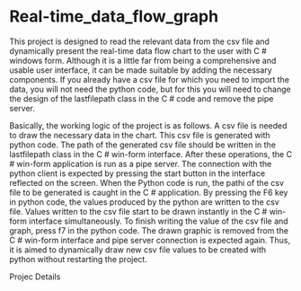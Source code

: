 # Real-time_data_flow_graph

This project is designed to read the relevant data from the csv file and dynamically present the real-time data flow chart to the user 
with C # windows form. Although it is a little far from being a comprehensive and usable user interface, it can be made suitable 
by adding the necessary components. If you already have a csv file for which you need to import the data, you will not need the python code, 
but for this you will need to change the design of the lastfilepath class in the C # code and remove the pipe server.

Basically, the working logic of the project is as follows. A csv file is needed to draw the necessary data in the chart. 
This csv file is generated with python code. The path of the generated csv file should be written in the lastfilepath 
class in the C # win-form interface. After these operations, the C # win-form application is run as a pipe server. 
The connection with the python client is expected by pressing the start button in the interface reflected on the screen.
When the Python code is run, the pathi of the csv file to be generated is caught in the C # application. By pressing the F6 key in python code, 
the values ​​produced by the python ​​are written to the csv file. Values ​​written to the csv file start to be drawn instantly
in the C # win-form interface simultaneously. To finish writing the value of the csv file and graph, press f7 in the python code.
The drawn graphic is removed from the C # win-form interface and pipe server connection is expected again. 
Thus, it is aimed to dynamically draw new csv file values ​​to be created with python without restarting the project.

Projec Details

